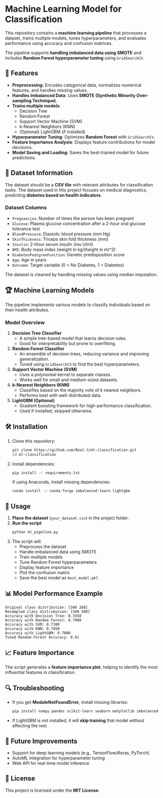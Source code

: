 # Machine Learning Model for Classification

This repository contains a **machine learning pipeline** that processes a dataset, trains multiple models, tunes hyperparameters, and evaluates performance using accuracy and confusion matrices.

The pipeline supports **handling imbalanced data using SMOTE** and includes **Random Forest hyperparameter tuning** using `GridSearchCV`.

## 🚀 Features
- **Preprocessing**: Encodes categorical data, normalizes numerical features, and handles missing values.
- **Handles Imbalanced Data**: Uses **SMOTE (Synthetic Minority Over-sampling Technique)**.
- **Trains multiple models**:
  - Decision Tree
  - Random Forest
  - Support Vector Machine (SVM)
  - k-Nearest Neighbors (KNN)
  - (Optional) LightGBM (if installed)
- **Hyperparameter Tuning**: Optimizes **Random Forest** with `GridSearchCV`.
- **Feature Importance Analysis**: Displays feature contributions for model decisions.
- **Model Saving and Loading**: Saves the best-trained model for future predictions.

## 📂 Dataset Information
The dataset should be a **CSV file** with relevant attributes for classification tasks. The dataset used in this project focuses on medical diagnostics, predicting **diabetes based on health indicators**.

### **Dataset Columns**
- `Pregnancies`: Number of times the person has been pregnant
- `Glucose`: Plasma glucose concentration after a 2-hour oral glucose tolerance test
- `BloodPressure`: Diastolic blood pressure (mm Hg)
- `SkinThickness`: Triceps skin fold thickness (mm)
- `Insulin`: 2-Hour serum insulin (mu U/ml)
- `BMI`: Body mass index (weight in kg/(height in m)^2)
- `DiabetesPedigreeFunction`: Genetic predisposition score
- `Age`: Age in years
- `Outcome`: Target variable (0 = No Diabetes, 1 = Diabetes)

The dataset is cleaned by handling missing values using median imputation.

## 🏆 Machine Learning Models
The pipeline implements various models to classify individuals based on their health attributes.

### **Model Overview**
1. **Decision Tree Classifier**
   - A simple tree-based model that learns decision rules.
   - Good for interpretability but prone to overfitting.
2. **Random Forest Classifier**
   - An ensemble of decision trees, reducing variance and improving generalization.
   - Tuned using `GridSearchCV` to find the best hyperparameters.
3. **Support Vector Machine (SVM)**
   - Uses a polynomial kernel to separate classes.
   - Works well for small and medium-sized datasets.
4. **k-Nearest Neighbors (KNN)**
   - Classifies based on the majority vote of k nearest neighbors.
   - Performs best with well-distributed data.
5. **LightGBM (Optional)**
   - Gradient boosting framework for high-performance classification.
   - Used if installed; skipped otherwise.

## 🛠 Installation

1. Clone this repository:
   ```sh
   git clone https://github.com/Real-J/ml-classification.git
   cd ml-classification
   ```

2. Install dependencies:
   ```sh
   pip install -r requirements.txt
   ```
   If using Anaconda, install missing dependencies:
   ```sh
   conda install -c conda-forge imbalanced-learn lightgbm
   ```

## 🚀 Usage
1. **Place the dataset** (`your_dataset.csv`) in the project folder.
2. **Run the script**:
   ```sh
   python ml_pipeline.py
   ```
3. The script will:
   - Preprocess the dataset
   - Handle imbalanced data using SMOTE
   - Train multiple models
   - Tune Random Forest hyperparameters
   - Display feature importance
   - Plot the confusion matrix
   - Save the best model as `best_model.pkl`

## 📊 Model Performance Example
```
Original class distribution: [500 268]
Resampled class distribution: [500 500]
Accuracy with Decision Tree: 0.7450
Accuracy with Random Forest: 0.7900
Accuracy with SVM: 0.7100
Accuracy with KNN: 0.7050
Accuracy with LightGBM: 0.7800
Tuned Random Forest Accuracy: 0.81
```

## 📈 Feature Importance
The script generates a **feature importance plot**, helping to identify the most influential features in classification.

## 🔍 Troubleshooting
- If you get **ModuleNotFoundError**, install missing libraries:
  ```sh
  pip install numpy pandas scikit-learn seaborn matplotlib imbalanced-learn lightgbm
  ```
- If LightGBM is not installed, it will **skip training** that model without affecting the rest.

## 🤖 Future Improvements
- Support for deep learning models (e.g., TensorFlow/Keras, PyTorch)
- AutoML integration for hyperparameter tuning
- Web API for real-time model inference

## 📜 License
This project is licensed under the **MIT License**.


